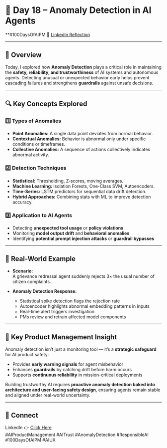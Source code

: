 # 🔎 Day 18 – Anomaly Detection in AI Agents  
**#100DaysOfAIPM 
🔗 [LinkedIn Reflection](https://www.linkedin.com/posts/pmrajesh_anamoly-detection-activity-7351317794015105024-bQat)

---

## 🎯 Overview

Today, I explored how **Anomaly Detection** plays a critical role in maintaining the **safety, reliability, and trustworthiness** of AI systems and autonomous agents. Detecting unusual or unexpected behavior early helps prevent cascading failures and strengthens **guardrails** against unsafe decisions.

---

## 🔍 Key Concepts Explored

### 1️⃣ Types of Anomalies
- **Point Anomalies:** A single data point deviates from normal behavior.  
- **Contextual Anomalies:** Behavior is abnormal only under specific conditions or timeframes.  
- **Collective Anomalies:** A sequence of actions collectively indicates abnormal activity.  

### 2️⃣ Detection Techniques
- **Statistical:** Thresholding, Z-scores, moving averages.  
- **Machine Learning:** Isolation Forests, One-Class SVM, Autoencoders.  
- **Time-Series:** LSTM predictors for sequential data drift detection.  
- **Hybrid Approaches:** Combining stats with ML to improve detection accuracy.  

### 3️⃣ Application to AI Agents
- Detecting **unexpected tool usage** or **policy violations**  
- Monitoring **model output drift** and **behavioral anomalies**  
- Identifying **potential prompt injection attacks** or **guardrail bypasses**  

---

## 🧪 Real-World Example

- **Scenario:**  
  A grievance redressal agent suddenly rejects 3× the usual number of citizen complaints.  

- **Anomaly Detection Response:**  
  - Statistical spike detection flags the rejection rate  
  - Autoencoder highlights abnormal embedding patterns in inputs  
  - Real-time alert triggers investigation  
  - PMs review and retrain affected model components  

---

## 🎯 Key Product Management Insight

Anomaly detection isn’t just a monitoring tool — it’s a **strategic safeguard** for AI product safety:  

- Provides **early warning signals** for agent misbehavior  
- Enhances **guardrails** by catching drift before harm occurs  
- Supports **continuous reliability** in mission-critical deployments  

Building trustworthy AI requires **proactive anomaly detection baked into architecture and user-facing safety design**, ensuring agents remain stable and aligned under real-world uncertainty.  

---

## 📢 Connect

LinkedIn 👉 [Click Here](https://www.linkedin.com/posts/pmrajesh_anamoly-detection-activity-7351317794015105024-bQat)  
#AIProductManagement #AITrust #AnomalyDetection #ResponsibleAI #100DaysOfAIPM #AIUX
